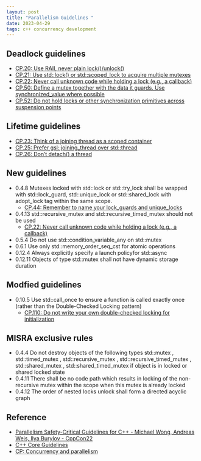 ```yaml
---
layout: post
title: "Parallelism Guidelines "
date: 2023-04-29
tags: c++ concurrency development 
---
```


## Deadlock guidelines
* [CP.20: Use RAII, never plain lock()/unlock()](https://isocpp.github.io/CppCoreGuidelines/CppCoreGuidelines#Rconc-raii)
* [CP.21: Use std::lock() or std::scoped_lock to acquire multiple mutexes](https://isocpp.github.io/CppCoreGuidelines/CppCoreGuidelines#Rconc-lock)
* [CP.22: Never call unknown code while holding a lock (e.g., a callback)](https://isocpp.github.io/CppCoreGuidelines/CppCoreGuidelines#Rconc-unknown)
* [CP.50: Define a mutex together with the data it guards. Use synchronized_value<T> where possible](https://isocpp.github.io/CppCoreGuidelines/CppCoreGuidelines#Rconc-mutex)
* [CP.52: Do not hold locks or other synchronization primitives across suspension points](https://isocpp.github.io/CppCoreGuidelines/CppCoreGuidelines#Rcoro-locks)

## Lifetime guidelines
* [CP.23: Think of a joining thread as a scoped container](https://isocpp.github.io/CppCoreGuidelines/CppCoreGuidelines#Rconc-join)
* [CP.25: Prefer gsl::joining_thread over std::thread](https://isocpp.github.io/CppCoreGuidelines/CppCoreGuidelines#Rconc-detach)
* [CP.26: Don’t detach() a thread](https://isocpp.github.io/CppCoreGuidelines/CppCoreGuidelines#Rconc-detached_thread)

## New guidelines
* 0.4.8 Mutexes locked with std::lock or std::try_lock shall be wrapped with std::lock_guard, std::unique_lock or std::shared_lock with adopt_lock tag within the same scope.
   * [CP.44: Remember to name your lock_guards and unique_locks](https://isocpp.github.io/CppCoreGuidelines/CppCoreGuidelines#Rconc-name)
* 0.4.13 std::recursive_mutex and std::recursive_timed_mutex should not be used
   * [CP.22: Never call unknown code while holding a lock (e.g., a callback)](https://isocpp.github.io/CppCoreGuidelines/CppCoreGuidelines#Rconc-unknown) 
* 0.5.4 Do not use std::condition_variable_any on std::mutex
* 0.6.1 Use only std::memory_order_seq_cst for atomic operations
* 0.12.4 Always explicitly specify a launch policyfor std::async
* 0.12.11 Objects of type std::mutex shall not have dynamic storage duration

## Modfied guidelines
* 0.10.5 Use std::call_once to ensure a function is called exactly once (rather than the Double-Checked Locking pattern)
   * [CP.110: Do not write your own double-checked locking for initialization](https://isocpp.github.io/CppCoreGuidelines/CppCoreGuidelines#Rconc-double)

## MISRA exclusive rules
* 0.4.4 Do not destroy objects of the following types std::mutex , std::timed_mutex , std::recursive_mutex , std::recursive_timed_mutex , std::shared_mutex , std::shared_timed_mutex if object is in locked or shared locked state
* 0.4.11 There shall be no code path which results in locking of the non-recursive mutex within the scope when this mutex is already locked
* 0.4.12 The order of nested locks unlock shall form a directed acyclic graph

## Reference
* [Parallelism Safety-Critical Guidelines for C++ - Michael Wong, Andreas Weis, Ilya Burylov - CppCon22](https://www.youtube.com/watch?v=OD2huQx0Gco)
* [C++ Core Guidelines](https://isocpp.github.io/CppCoreGuidelines/CppCoreGuidelines)
* [CP: Concurrency and parallelism](https://isocpp.github.io/CppCoreGuidelines/CppCoreGuidelines#S-concurrency)
